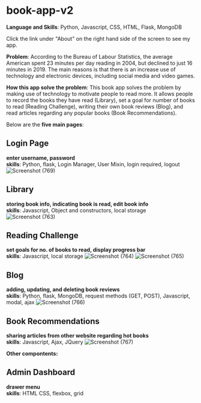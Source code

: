 # book-app-v2

__Language and Skills__: Python, Javascript, CSS, HTML, Flask, MongoDB

Click the link under "About" on the right hand side of the screen to see my app.

__Problem__:
According to the Bureau of Labour Statistics, the average American spent 23 minutes per day reading in 2004, but declined to just 16 minutes in 2019. The main reasons is that there is an increase use of technology and electronic devices, including social media and video games. 

__How this app solve the problem__:
This book app solves the problem by making use of technology to motivate people to read more. It allows people to record the books they have read (Library), set a goal for number of books to read (Reading Challenge), writing their own book reviews (Blog), and read articles regarding any popular books (Book Recommendations). 

Below are the __five main pages__:

## Login Page
__enter username, password__ <br>
__skills__: Python, flask, Login Manager, User Mixin, login required, logout
![Screenshot (769)](https://github.com/cyl2chan/book-app-v2/assets/102279479/3de8ae90-6d78-4201-a4cf-8680f54b8ca1)

## Library
__storing book info, indicating book is read, edit book info__ <br>
__skills__: Javascript, Object and constructors, local storage
![Screenshot (763)](https://github.com/cyl2chan/book-app-v2/assets/102279479/176f67ee-9d7a-440d-8931-f62fa7529355)

## Reading Challenge
__set goals for no. of books to read, display progress bar__<br>
__skills__: Javascript, local storage
![Screenshot (764)](https://github.com/cyl2chan/book-app-v2/assets/102279479/d1cb1756-b0e1-4584-9778-67406d74becc)
![Screenshot (765)](https://github.com/cyl2chan/book-app-v2/assets/102279479/8a5984fa-043b-4238-a48a-58f990bd65e4)

## Blog
__adding, updating, and deleting book reviews__<br>
__skills__: Python, flask, MongoDB, request methods (GET, POST), Javascript, modal, ajax
![Screenshot (766)](https://github.com/cyl2chan/book-app-v2/assets/102279479/b4429914-4996-4d35-a7bf-8c3b87bbac2e)

## Book Recommendations
__sharing articles from other website regarding hot books__<br>
__skills__: Javascript, Ajax, JQuery 
![Screenshot (767)](https://github.com/cyl2chan/book-app-v2/assets/102279479/3fa3becd-3509-44c7-a706-89e892be5dee)
<br>

__Other compontents:__

## Admin Dashboard
__drawer menu__<br>
__skills__: HTML CSS, flexbox, grid
